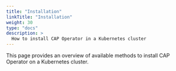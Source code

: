 ```yaml
---
title: "Installation"
linkTitle: "Installation"
weight: 30
type: "docs"
description: >
  How to install CAP Operator in a Kubernetes cluster
---
```


This page provides an overview of available methods to install CAP Operator on a Kubernetes cluster.
